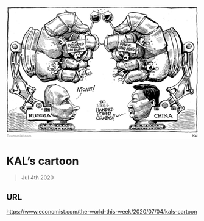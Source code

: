 ![](./images/20200704_WWD000_0.jpg)

# KAL’s cartoon

> Jul 4th 2020



## URL

https://www.economist.com/the-world-this-week/2020/07/04/kals-cartoon
